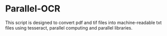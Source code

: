 # Parallel-OCR
This script is designed to convert pdf and tif files into machine-readable txt files using tesseract, parallel computing and parallel libraries.
